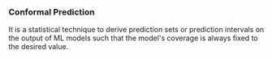 ### Conformal Prediction
It is a statistical technique to derive prediction sets or prediction intervals on the output of ML models such that the model's coverage is always fixed to the desired value. 


